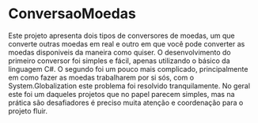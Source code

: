 # ConversaoMoedas
Este projeto apresenta dois tipos de  conversores de moedas, um que converte outras moedas em real e outro em que você pode converter as moedas disponiveis da maneira como quiser.
O desenvolvimento do primeiro conversor foi simples e fácil, apenas utilizando o básico da linguagem C#.
O segundo foi um pouco mais complicado, principalmente em como fazer as moedas trabalharem por si sós, com o System.Globalization este problema foi resolvido tranquilamente.
No geral este foi um daqueles projetos que no papel parecem simples, mas na prática são desafiadores é preciso muita  atenção e coordenação para o projeto fluir.
